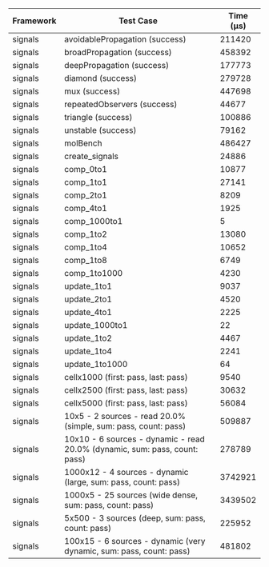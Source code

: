 | Framework | Test Case | Time (μs) |
| --- | --- | --- |
| signals | avoidablePropagation (success) | 211420 |
| signals | broadPropagation (success) | 458392 |
| signals | deepPropagation (success) | 177773 |
| signals | diamond (success) | 279728 |
| signals | mux (success) | 447698 |
| signals | repeatedObservers (success) | 44677 |
| signals | triangle (success) | 100886 |
| signals | unstable (success) | 79162 |
| signals | molBench | 486427 |
| signals | create_signals | 24886 |
| signals | comp_0to1 | 10877 |
| signals | comp_1to1 | 27141 |
| signals | comp_2to1 | 8209 |
| signals | comp_4to1 | 1925 |
| signals | comp_1000to1 | 5 |
| signals | comp_1to2 | 13080 |
| signals | comp_1to4 | 10652 |
| signals | comp_1to8 | 6749 |
| signals | comp_1to1000 | 4230 |
| signals | update_1to1 | 9037 |
| signals | update_2to1 | 4520 |
| signals | update_4to1 | 2225 |
| signals | update_1000to1 | 22 |
| signals | update_1to2 | 4467 |
| signals | update_1to4 | 2241 |
| signals | update_1to1000 | 64 |
| signals | cellx1000 (first: pass, last: pass) | 9540 |
| signals | cellx2500 (first: pass, last: pass) | 30632 |
| signals | cellx5000 (first: pass, last: pass) | 56084 |
| signals | 10x5 - 2 sources - read 20.0% (simple, sum: pass, count: pass) | 509887 |
| signals | 10x10 - 6 sources - dynamic - read 20.0% (dynamic, sum: pass, count: pass) | 278789 |
| signals | 1000x12 - 4 sources - dynamic (large, sum: pass, count: pass) | 3742921 |
| signals | 1000x5 - 25 sources (wide dense, sum: pass, count: pass) | 3439502 |
| signals | 5x500 - 3 sources (deep, sum: pass, count: pass) | 225952 |
| signals | 100x15 - 6 sources - dynamic (very dynamic, sum: pass, count: pass) | 481802 |

